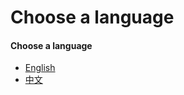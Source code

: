 # Choose a language

#### Choose a language

* [English](../../.gitbook/assets/en)
* [中文](<../../.gitbook/assets/zh cn>)
